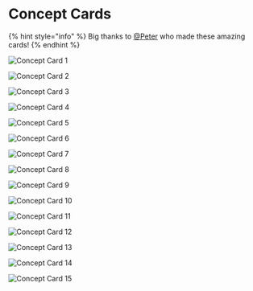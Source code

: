 # Concept Cards

{% hint style="info" %}
Big thanks to [@Peter](https://community.makeroid.io/u/peter/summary) who made these amazing cards!
{% endhint %}

![Concept Card 1](../../.gitbook/assets/makeroidconceptcard01.png)

![Concept Card 2](../../.gitbook/assets/makeroidconceptcard02.png)

![Concept Card 3](../../.gitbook/assets/makeroidconceptcard03.png)

![Concept Card 4](../../.gitbook/assets/makeroidconceptcard04.png)

![Concept Card 5](../../.gitbook/assets/makeroidconceptcard05.png)

![Concept Card 6](../../.gitbook/assets/makeroidconceptcard06.png)

![Concept Card 7](../../.gitbook/assets/makeroidconceptcard07.png)

![Concept Card 8](../../.gitbook/assets/makeroidconceptcard08.png)

![Concept Card 9](../../.gitbook/assets/makeroidconceptcard09.png)

![Concept Card 10](../../.gitbook/assets/makeroidconceptcard10.png)

![Concept Card 11](../../.gitbook/assets/makeroidconceptcard11.png)

![Concept Card 12](../../.gitbook/assets/makeroidconceptcard12.png)

![Concept Card 13](../../.gitbook/assets/makeroidconceptcard13.png)

![Concept Card 14](../../.gitbook/assets/makeroidconceptcard14.png)

![Concept Card 15](../../.gitbook/assets/makeroidconceptcard15.png)



